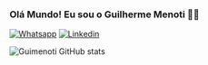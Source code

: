 ### Olá Mundo! Eu sou o Guilherme Menoti 👋🏼

[![Whatsapp](https://img.shields.io/badge/WhatsApp-25D366?style=for-the-badge&logo=whatsapp&logoColor=white)](https://wa.me/5511940382338?text=Ol%C3%A1%2C+tudo+bem%3F)
[![Linkedin](https://img.shields.io/badge/LinkedIn-0077B5?style=for-the-badge&logo=linkedin&logoColor=white)](https://www.linkedin.com/in/guilherme-menoti-32a898249/)

![Guimenoti GitHub stats](https://github-readme-stats.vercel.app/api?username=GuiMenoti&show_icons=true&theme=cobalt)

